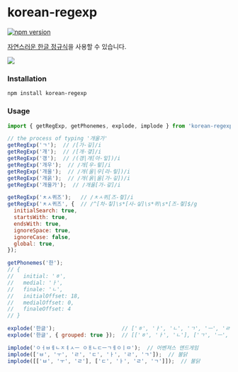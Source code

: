 # korean-regexp

[![npm version](https://badge.fury.io/js/korean-regexp.svg)](https://badge.fury.io/js/korean-regexp)

[자연스러운 한글 정규식](https://bluewings.github.io/unobstructed-hangul-regular-expression/)을 사용할 수 있습니다.

<a href="https://bluewings.github.io/unobstructed-hangul-regular-expression/"><img src='https://user-images.githubusercontent.com/1563202/95799432-989d4600-0d2f-11eb-8f84-de91659090b7.gif'></a>


### Installation

    npm install korean-regexp

### Usage

```js
import { getRegExp, getPhonemes, explode, implode } from 'korean-regexp';

// the process of typing '개울가'
getRegExp('ㄱ');  // /[가-깋]/i
getRegExp('개');  // /[개-갷]/i
getRegExp('갱');  // /(갱|개[아-잏])/i
getRegExp('개우');  // /개[우-윟]/i
getRegExp('개울');  // /개(울|우[라-맇])/i
getRegExp('개욹');  // /개(욹|울[가-깋])/i
getRegExp('개울가');  // /개울[가-갛]/i

getRegExp('ㅊㅅ퀴즈');   // /ㅊㅅ퀴[즈-즿]/i
getRegExp('ㅊㅅ퀴즈', {  // /^[차-칳]\s*[사-싷]\s*퀴\s*[즈-즿]$/g
  initialSearch: true,
  startsWith: true,
  endsWith: true,
  ignoreSpace: true,
  ignoreCase: false,
  global: true,
});

getPhonemes('한');
// {
//   initial: 'ㅎ',
//   medial: 'ㅏ',
//   finale: 'ㄴ',
//   initialOffset: 18,
//   medialOffset: 0,
//   finaleOffset: 4
// }

explode('한글');                     // ['ㅎ', 'ㅏ', 'ㄴ', 'ㄱ', 'ㅡ', 'ㄹ']
explode('한글', { grouped: true });  // [['ㅎ', 'ㅏ', 'ㄴ'], ['ㄱ', 'ㅡ', 'ㄹ']]

implode('ㅇㅓㅂㅔㄴㅈㅕㅅㅡ ㅇㅐㄴㄷㅡㄱㅔㅇㅣㅁ');  // 어벤져스 앤드게임
implode(['ㅂ', 'ㅜ', 'ㄹ', 'ㄷ', 'ㅏ', 'ㄹ', 'ㄱ']);  // 불닭
implode([['ㅂ', 'ㅜ', 'ㄹ'], ['ㄷ', 'ㅏ', 'ㄹ', 'ㄱ']]);  // 불닭
```
